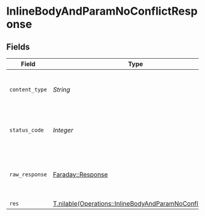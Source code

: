 # InlineBodyAndParamNoConflictResponse


## Fields

| Field                                                                                                                | Type                                                                                                                 | Required                                                                                                             | Description                                                                                                          |
| -------------------------------------------------------------------------------------------------------------------- | -------------------------------------------------------------------------------------------------------------------- | -------------------------------------------------------------------------------------------------------------------- | -------------------------------------------------------------------------------------------------------------------- |
| `content_type`                                                                                                       | *String*                                                                                                             | :heavy_check_mark:                                                                                                   | HTTP response content type for this operation                                                                        |
| `status_code`                                                                                                        | *Integer*                                                                                                            | :heavy_check_mark:                                                                                                   | HTTP response status code for this operation                                                                         |
| `raw_response`                                                                                                       | [Faraday::Response](https://www.rubydoc.info/gems/faraday/Faraday/Response)                                          | :heavy_check_mark:                                                                                                   | Raw HTTP response; suitable for custom response parsing                                                              |
| `res`                                                                                                                | [T.nilable(Operations::InlineBodyAndParamNoConflictRes)](../../models/operations/inlinebodyandparamnoconflictres.md) | :heavy_minus_sign:                                                                                                   | OK                                                                                                                   |